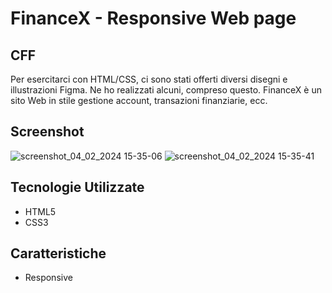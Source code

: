 # FinanceX - Responsive Web page 
## CFF

Per esercitarci con HTML/CSS, ci sono stati offerti diversi disegni e illustrazioni Figma. Ne ho realizzati alcuni, compreso questo. FinanceX è un sito Web in stile gestione account, transazioni finanziarie, ecc. 

## Screenshot

![screenshot_04_02_2024 15-35-06](https://github.com/dimainc26/kitkat_landing/assets/125144533/29364e10-301f-471f-a0ab-c920a4d99abb)
![screenshot_04_02_2024 15-35-41](https://github.com/dimainc26/kitkat_landing/assets/125144533/576a96af-1fbd-4336-b555-80a0e0bffc52)



## Tecnologie Utilizzate

- HTML5
- CSS3

## Caratteristiche

- Responsive

